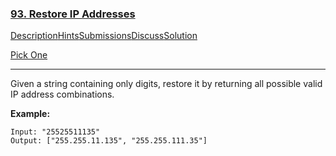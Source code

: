 ### [93. Restore IP Addresses](https://leetcode.com/problems/restore-ip-addresses/description/)

[Description](https://leetcode.com/problems/restore-ip-addresses/description/)[Hints](https://leetcode.com/problems/restore-ip-addresses/hints/)[Submissions](https://leetcode.com/problems/restore-ip-addresses/submissions/)[Discuss](https://leetcode.com/problems/restore-ip-addresses/discuss/)[Solution](https://leetcode.com/problems/restore-ip-addresses/solution/)

[Pick One](https://leetcode.com/problems/random-one-question/)

------

Given a string containing only digits, restore it by returning all possible valid IP address combinations.

**Example:**

```
Input: "25525511135"
Output: ["255.255.11.135", "255.255.111.35"]
```

 